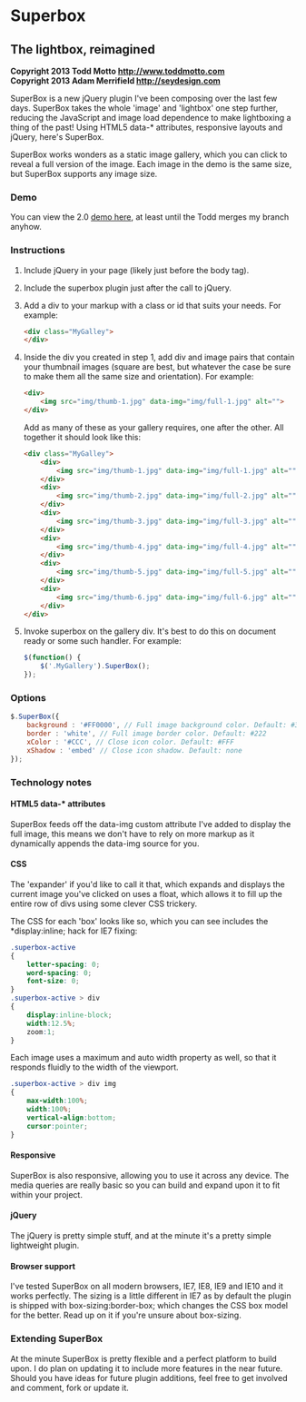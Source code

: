 # Superbox
## The lightbox, reimagined

**Copyright 2013 Todd Motto <http://www.toddmotto.com>**   
**Copyright 2013 Adam Merrifield <http://seydesign.com>**

SuperBox is a new jQuery plugin I've been composing over the last few days. SuperBox takes the whole 'image' and 'lightbox' one step further, reducing the JavaScript and image load dependence to make lightboxing a thing of the past! Using HTML5 data-* attributes, responsive layouts and jQuery, here's SuperBox.

SuperBox works wonders as a static image gallery, which you can click to reveal a full version of the image. Each image in the demo is the same size, but SuperBox supports any image size.

### Demo

You can view the 2.0 [demo here](http://seydoggy.com/demo/superbox/), at least until the Todd merges my branch anyhow.

### Instructions

1. Include jQuery in your page (likely just before the body tag).
1. Include the superbox plugin just after the call to jQuery.
1. Add a div to your markup with a class or id that suits your needs. For example:

	```html
	<div class="MyGalley">
	</div>
	```

1. Inside the div you created in step 1, add div and image pairs that contain your thumbnail images (square are best, but whatever the case be sure to make them all the same size and orientation). For example:

	```html
	<div>
	    <img src="img/thumb-1.jpg" data-img="img/full-1.jpg" alt="">
	</div>
	```

	Add as many of these as your gallery requires, one after the other. All together it should look like this:

	```html
	<div class="MyGalley">
		<div>
		    <img src="img/thumb-1.jpg" data-img="img/full-1.jpg" alt="">
		</div>
		<div>
		    <img src="img/thumb-2.jpg" data-img="img/full-2.jpg" alt="">
		</div>
		<div>
		    <img src="img/thumb-3.jpg" data-img="img/full-3.jpg" alt="">
		</div>
		<div>
		    <img src="img/thumb-4.jpg" data-img="img/full-4.jpg" alt="">
		</div>
		<div>
		    <img src="img/thumb-5.jpg" data-img="img/full-5.jpg" alt="">
		</div>
		<div>
		    <img src="img/thumb-6.jpg" data-img="img/full-6.jpg" alt="">
		</div>
	</div>
	```	

1. Invoke superbox on the gallery div. It's best to do this on document ready or some such handler. For example:

	```js
	$(function() {
    	$('.MyGallery').SuperBox();
    });
	```

### Options

```js
$.SuperBox({
	background : '#FF0000', // Full image background color. Default: #333
	border : 'white', // Full image border color. Default: #222
	xColor : '#CCC', // Close icon color. Default: #FFF
	xShadow : 'embed' // Close icon shadow. Default: none
});
```

### Technology notes

#### HTML5 data-* attributes

SuperBox feeds off the data-img custom attribute I've added to display the full image, this means we don't have to rely on more markup as it dynamically appends the data-img source for you.

#### CSS

The 'expander' if you'd like to call it that, which expands and displays the current image you've clicked on uses a float, which allows it to fill up the entire row of divs using some clever CSS trickery.

The CSS for each 'box' looks like so, which you can see includes the *display:inline; hack for IE7 fixing:

```css
.superbox-active
{
	letter-spacing: 0;
	word-spacing: 0;
	font-size: 0;
}
.superbox-active > div
{
	display:inline-block;
	width:12.5%;
	zoom:1;
}
```

Each image uses a maximum and auto width property as well, so that it responds fluidly to the width of the viewport.

```css
.superbox-active > div img
{
	max-width:100%;
	width:100%;
	vertical-align:bottom;
	cursor:pointer;
}
```

#### Responsive

SuperBox is also responsive, allowing you to use it across any device. The media queries are really basic so you can build and expand upon it to fit within your project.

#### jQuery

The jQuery is pretty simple stuff, and at the minute it's a pretty simple lightweight plugin.

#### Browser support

I've tested SuperBox on all modern browsers, IE7, IE8, IE9 and IE10 and it works perfectly. The sizing is a little different in IE7 as by default the plugin is shipped with box-sizing:border-box; which changes the CSS box model for the better. Read up on it if you're unsure about box-sizing.

### Extending SuperBox

At the minute SuperBox is pretty flexible and a perfect platform to build upon. I do plan on updating it to include more features in the near future. Should you have ideas for future plugin additions, feel free to get involved and comment, fork or update it.